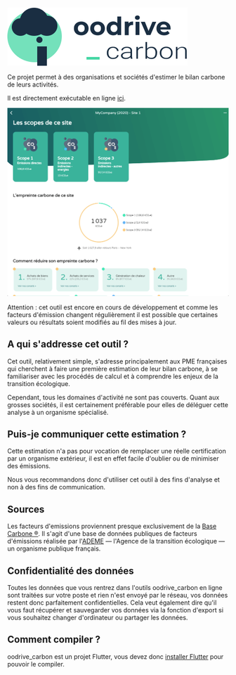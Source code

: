 ![Logo](/assets/logo.svg)

Ce projet permet à des organisations et sociétés d'estimer le bilan carbone de leurs activités.

Il est directement exécutable en ligne [ici](https://oodrive.github.io/carbon/).

![Screenshot](/raw_graphics/screenshot.png)

Attention : cet outil est encore en cours de développement et comme les facteurs d'émission changent régulièrement il est possible que certaines valeurs ou résultats soient modifiés au fil des mises à jour.

## A qui s'addresse cet outil ?

Cet outil, relativement simple, s'adresse principalement aux PME françaises qui cherchent à faire une première estimation de leur bilan carbone, à se familiariser avec les procédés de calcul et à comprendre les enjeux de la transition écologique.

Cependant, tous les domaines d'activité ne sont pas couverts. Quant aux grosses sociétés, il est certainement préférable pour elles de déléguer cette analyse à un organisme spécialisé.

## Puis-je communiquer cette estimation ?

Cette estimation n'a pas pour vocation de remplacer une réelle certification par un organisme extérieur, il est en effet facile d'oublier ou de minimiser des émissions.

Nous vous recommandons donc d'utiliser cet outil à des fins d'analyse et non à des fins de communication.

## Sources

Les facteurs d'emissions proviennent presque exclusivement de la [Base Carbone ®](https://www.bilans-ges.ademe.fr/fr/accueil/contenu/index/page/presentation/siGras/0). Il s'agit d'une base de données publiques de facteurs d'émissions réalisée par l'[ADEME](https://www.ademe.fr) — l'Agence de la transition écologique — un organisme publique français.

## Confidentialité des données

Toutes les données que vous rentrez dans l'outils oodrive_carbon en ligne sont traitées sur votre poste et rien n'est envoyé par le réseau, vos données restent donc parfaitement confidentielles.
Cela veut également dire qu'il vous faut récupérer et sauvegarder vos données via la fonction d'export si vous souhaitez changer d'ordinateur ou partager les données.

## Comment compiler ?

oodrive_carbon est un projet Flutter, vous devez donc [installer Flutter](https://flutter.dev/docs/get-started/install) pour pouvoir le compiler.
